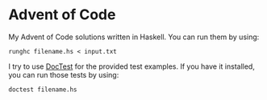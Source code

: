 # Advent of Code

My Advent of Code solutions written in Haskell. You can run them by using:

```shell
runghc filename.hs < input.txt
```

I try to use [DocTest](https://hackage.haskell.org/package/DocTest) for the provided test examples. If you have it installed, you can run those tests by using:

```shell
doctest filename.hs
```
